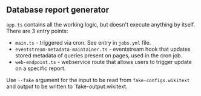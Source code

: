## Database report generator

`app.ts` contains all the working logic, but doesn't execute anything by itself. There are 3 entry points:
- `main.ts` - triggered via cron. See entry in `jobs.yml` file.
- `eventstream-metadata-maintainer.ts` - eventstream hook that updates stored metadata of queries present on pages, used in the cron job.
- `web-endpoint.ts` - webservice route that allows users to trigger update on a specific report.

Use `--fake` argument for the input to be read from `fake-configs.wikitext` and output to be written to `fake-output.wikitext. 